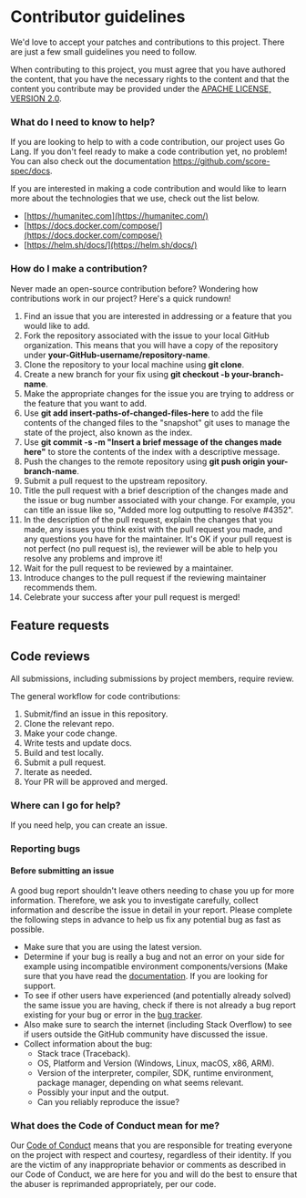 # Contributor guidelines

We'd love to accept your patches and contributions to this project. There are just a few small guidelines you need to follow.

When contributing to this project, you must agree that you have authored the content, that you have the necessary rights to the content and that the content you contribute may be provided under the [APACHE LICENSE, VERSION 2.0](LICENSE).

### **What do I need to know to help?**

If you are looking to help to with a code contribution, our project uses Go Lang. If you don't feel ready to make a code contribution yet, no problem! You can also check out the documentation https://github.com/score-spec/docs.

If you are interested in making a code contribution and would like to learn more about the technologies that we use, check out the list below.

- [https://humanitec.com](https://humanitec.com/)
- [https://docs.docker.com/compose/](https://docs.docker.com/compose/)
- [https://helm.sh/docs/](https://helm.sh/docs/)

### **How do I make a contribution?**

Never made an open-source contribution before? Wondering how contributions work in our project? Here's a quick rundown!

1. Find an issue that you are interested in addressing or a feature that you would like to add.
2. Fork the repository associated with the issue to your local GitHub organization. This means that you will have a copy of the repository under **your-GitHub-username/repository-name**.
3. Clone the repository to your local machine using **git clone**.
4. Create a new branch for your fix using **git checkout -b your-branch-name**.
5. Make the appropriate changes for the issue you are trying to address or the feature that you want to add.
6. Use **git add insert-paths-of-changed-files-here** to add the file contents of the changed files to the "snapshot" git uses to manage the state of the project, also known as the index.
7. Use **git commit -s -m "Insert a brief message of the changes made here"** to store the contents of the index with a descriptive message.
8. Push the changes to the remote repository using **git push origin your-branch-name**.
9. Submit a pull request to the upstream repository.
10. Title the pull request with a brief description of the changes made and the issue or bug number associated with your change. For example, you can title an issue like so, "Added more log outputting to resolve #4352".
11. In the description of the pull request, explain the changes that you made, any issues you think exist with the pull request you made, and any questions you have for the maintainer. It's OK if your pull request is not perfect (no pull request is), the reviewer will be able to help you resolve any problems and improve it!
12. Wait for the pull request to be reviewed by a maintainer.
13. Introduce changes to the pull request if the reviewing maintainer recommends them.
14. Celebrate your success after your pull request is merged!

## Feature requests

## Code reviews

All submissions, including submissions by project members, require review.


The general workflow for code contributions:

1. Submit/find an issue in this repository.
1. Clone the relevant repo.
1. Make your code change.
1. Write tests and update docs.
1. Build and test locally.
1. Submit a pull request.
1. Iterate as needed.
1. Your PR will be approved and merged.

### **Where can I go for help?**

If you need help, you can create an issue.

### Reporting bugs

#### Before submitting an issue

A good bug report shouldn't leave others needing to chase you up for more information. Therefore, we ask you to investigate carefully, collect information and describe the issue in detail in your report. Please complete the following steps in advance to help us fix any potential bug as fast as possible.

- Make sure that you are using the latest version.
- Determine if your bug is really a bug and not an error on your side for example using incompatible environment components/versions (Make sure that you have read the [documentation](https://github.com/score-spec/docs). If you are looking for support.
- To see if other users have experienced (and potentially already solved) the same issue you are having, check if there is not already a bug report existing for your bug or error in the [bug tracker](https://github.com/score-spec/score-helm-charts/labels/bug).
- Also make sure to search the internet (including Stack Overflow) to see if users outside the GitHub community have discussed the issue.
- Collect information about the bug:
  - Stack trace (Traceback).
  - OS, Platform and Version (Windows, Linux, macOS, x86, ARM).
  - Version of the interpreter, compiler, SDK, runtime environment, package manager, depending on what seems relevant.
  - Possibly your input and the output.
  - Can you reliably reproduce the issue?

### **What does the Code of Conduct mean for me?**

Our [Code of Conduct](CODE_OF_CONDUCT.md) means that you are responsible for treating everyone on the project with respect and courtesy, regardless of their identity. If you are the victim of any inappropriate behavior or comments as described in our Code of Conduct, we are here for you and will do the best to ensure that the abuser is reprimanded appropriately, per our code.
